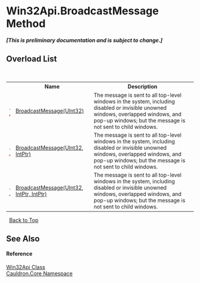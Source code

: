 # Win32Api.BroadcastMessage Method 
 _**\[This is preliminary documentation and is subject to change.\]**_


## Overload List
&nbsp;<table><tr><th></th><th>Name</th><th>Description</th></tr><tr><td>![Public method](media/pubmethod.gif "Public method")![Static member](media/static.gif "Static member")</td><td><a href="M_Cauldron_Core_Win32Api_BroadcastMessage">BroadcastMessage(UInt32)</a></td><td>
The message is sent to all top-level windows in the system, including disabled or invisible unowned windows, overlapped windows, and pop-up windows; but the message is not sent to child windows.</td></tr><tr><td>![Public method](media/pubmethod.gif "Public method")![Static member](media/static.gif "Static member")</td><td><a href="M_Cauldron_Core_Win32Api_BroadcastMessage_1">BroadcastMessage(UInt32, IntPtr)</a></td><td>
The message is sent to all top-level windows in the system, including disabled or invisible unowned windows, overlapped windows, and pop-up windows; but the message is not sent to child windows.</td></tr><tr><td>![Public method](media/pubmethod.gif "Public method")![Static member](media/static.gif "Static member")</td><td><a href="M_Cauldron_Core_Win32Api_BroadcastMessage_2">BroadcastMessage(UInt32, IntPtr, IntPtr)</a></td><td>
The message is sent to all top-level windows in the system, including disabled or invisible unowned windows, overlapped windows, and pop-up windows; but the message is not sent to child windows.</td></tr></table>&nbsp;
<a href="#win32api.broadcastmessage-method">Back to Top</a>

## See Also


#### Reference
<a href="T_Cauldron_Core_Win32Api">Win32Api Class</a><br /><a href="N_Cauldron_Core">Cauldron.Core Namespace</a><br />
